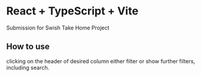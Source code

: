 # React + TypeScript + Vite

Submission for Swish Take Home Project

## How to use

clicking on the header of desired column either filter or show further filters, including search.


